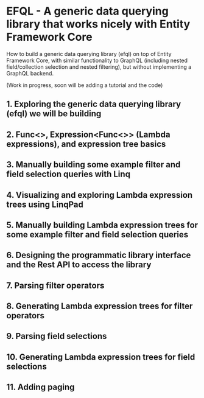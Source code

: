 # EFQL - A generic data querying library that works nicely with Entity Framework Core
How to build a generic data querying library (efql) on top of Entity Framework Core, with similar functionality to GraphQL (including nested field/collection selection and nested filtering), but without implementing a GraphQL backend.

(Work in progress, soon will be adding a tutorial and the code)

## 1. Exploring the generic data querying library (efql) we will be building
## 2. Func<>, Expression<Func<>> (Lambda expressions), and expression tree basics
## 3. Manually building some example filter and field selection queries with Linq
## 4. Visualizing and exploring Lambda expression trees using LinqPad
## 5. Manually building Lambda expression trees for some example filter and field selection queries 
## 6. Designing the programmatic library interface and the Rest API to access the library
## 7. Parsing filter operators
## 8. Generating Lambda expression trees for filter operators
## 9. Parsing field selections
## 10. Generating Lambda expression trees for field selections
## 11. Adding paging
